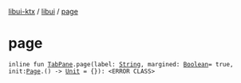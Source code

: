 [libui-ktx](../index.md) / [libui](index.md) / [page](./page.md)

# page

`inline fun `[`TabPane`](-tab-pane/index.md)`.page(label: `[`String`](https://kotlinlang.org/api/latest/jvm/stdlib/kotlin/-string/index.html)`, margined: `[`Boolean`](https://kotlinlang.org/api/latest/jvm/stdlib/kotlin/-boolean/index.html)` = true, init: `[`Page`](-tab-pane/-page/index.md)`.() -> `[`Unit`](https://kotlinlang.org/api/latest/jvm/stdlib/kotlin/-unit/index.html)` = {}): <ERROR CLASS>`